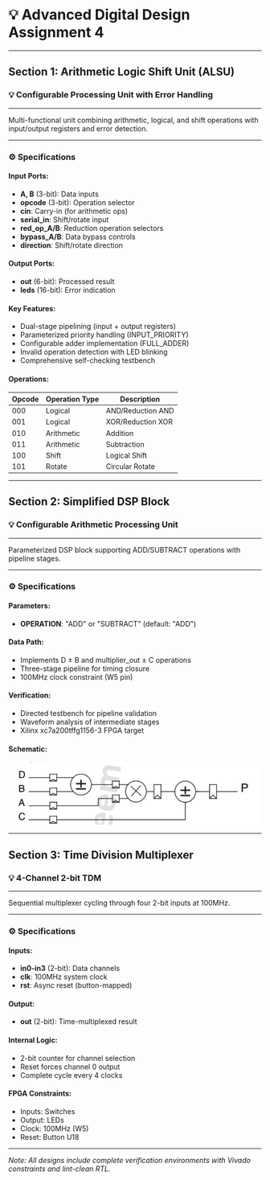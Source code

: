 # 💡 Advanced Digital Design Assignment 4

---

## Section 1: Arithmetic Logic Shift Unit (ALSU)

### 💡 Configurable Processing Unit with Error Handling

---

Multi-functional unit combining arithmetic, logical, and shift operations with input/output registers and error detection.

---

### ⚙️ Specifications

#### Input Ports:
- **A, B** (3-bit): Data inputs
- **opcode** (3-bit): Operation selector
- **cin**: Carry-in (for arithmetic ops)
- **serial_in**: Shift/rotate input
- **red_op_A/B**: Reduction operation selectors
- **bypass_A/B**: Data bypass controls
- **direction**: Shift/rotate direction

#### Output Ports:
- **out** (6-bit): Processed result
- **leds** (16-bit): Error indication

#### Key Features:
- Dual-stage pipelining (input + output registers)
- Parameterized priority handling (INPUT_PRIORITY)
- Configurable adder implementation (FULL_ADDER)
- Invalid operation detection with LED blinking
- Comprehensive self-checking testbench

#### Operations:
| Opcode | Operation Type | Description |
|--------|----------------|-------------|
| 000    | Logical        | AND/Reduction AND |
| 001    | Logical        | XOR/Reduction XOR |
| 010    | Arithmetic     | Addition |
| 011    | Arithmetic     | Subtraction |
| 100    | Shift          | Logical Shift |
| 101    | Rotate         | Circular Rotate |

---

## Section 2: Simplified DSP Block

### 💡 Configurable Arithmetic Processing Unit

---

Parameterized DSP block supporting ADD/SUBTRACT operations with pipeline stages.

---

### ⚙️ Specifications

#### Parameters:
- **OPERATION**: "ADD" or "SUBTRACT" (default: "ADD")

#### Data Path:
- Implements D ± B and multiplier_out ± C operations
- Three-stage pipeline for timing closure
- 100MHz clock constraint (W5 pin)

#### Verification:
- Directed testbench for pipeline validation
- Waveform analysis of intermediate stages
- Xilinx xc7a200tffg1156-3 FPGA target

#### Schematic:
![DSP48A1_S Schematic](https://github.com/Mina-Fathy23/Digital_Design_Diploma/blob/58e0bd38487ecae3f8bc698dd10276cb6fa70fee/Week_4/Assignment_4_Sequential_Logic_Design/Q2/Schematic.jpg)


---

## Section 3: Time Division Multiplexer

### 💡 4-Channel 2-bit TDM

---

Sequential multiplexer cycling through four 2-bit inputs at 100MHz.

---

### ⚙️ Specifications

#### Inputs:
- **in0-in3** (2-bit): Data channels
- **clk**: 100MHz system clock
- **rst**: Async reset (button-mapped)

#### Output:
- **out** (2-bit): Time-multiplexed result

#### Internal Logic:
- 2-bit counter for channel selection
- Reset forces channel 0 output
- Complete cycle every 4 clocks

#### FPGA Constraints:
- Inputs: Switches
- Output: LEDs
- Clock: 100MHz (W5)
- Reset: Button U18

---

*Note: All designs include complete verification environments with Vivado constraints and lint-clean RTL.*
